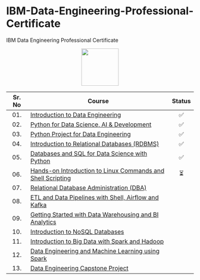 # IBM-Data-Engineering-Professional-Certificate
IBM Data Engineering Professional Certificate


<div align="center">
<img height="100" src="https://user-images.githubusercontent.com/67054356/132362689-31859a26-5d52-4eff-a4c4-ee6a8fd2f16c.png">  

| Sr. No | Course                                                               |Status|
|:------:|----------------------------------------------------------------------------|:--:|
| 01.     | [Introduction to Data Engineering](/01_Introduction_to_Data_Engineering)|✅|
| 02.     | [Python for Data Science, AI & Development](/02_Python_for_Data_Science_AI_%26_Development)|✅| 
| 03.     | [Python Project for Data Engineering](/03_Python_Project_for_Data_Engineering)|✅|
| 04.     | [Introduction to Relational Databases (RDBMS)](/04_Introduction_to_Relational_Databases_RDBMS)|✅|
| 05.     | [Databases and SQL for Data Science with Python](05_Databases_and_SQL_for_Data_Science_with_Python)|✅| 
| 06.     | [Hands-on Introduction to Linux Commands and Shell Scripting]()|⏳|
| 07.     | [Relational Database Administration (DBA)]()||
| 08.     | [ETL and Data Pipelines with Shell, Airflow and Kafka]()||
| 09.     | [Getting Started with Data Warehousing and BI Analytics]()||
| 10.     | [Introduction to NoSQL Databases]()||
| 11.     | [Introduction to Big Data with Spark and Hadoop]()||
| 12.     | [Data Engineering and Machine Learning using Spark]()||
| 13.     | [Data Engineering Capstone Project]()||


</div>